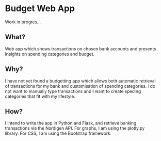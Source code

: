 # Budget Web App
Work in progres...

## What?
Web app which shows transactions on chosen bank accounts and presents insights
on spending categories and budget.

## Why?
I have not yet found a budgetting app which allows both automatic retrieval of 
transactions for my bank and customisation of spending categories. I do not want
to manually type transactions and I want to create speding categories that fit 
with my lifestyle.  

## How?
I intend to write the app in Python and Flask, and retrieve banking transactions
via the Nordigen API. For graphs, I am using the plotly.py library. For CSS, I 
am using the Bootstrap framework.

